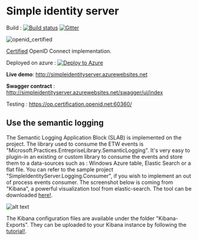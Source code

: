 # Simple identity server

Build : [![Build status](https://ci.appveyor.com/api/projects/status/ctvpsd79ovexlsdb?svg=true)](https://ci.appveyor.com/project/thabart/simpleidentityserver) [![Gitter](https://badges.gitter.im/Join%20Chat.svg)](https://gitter.im/thabart/SimpleIdentityServer?utm_source=badge&utm_medium=badge&utm_campaign=pr-badge)

![openid_certified](https://cloud.githubusercontent.com/assets/1454075/7611268/4d19de32-f97b-11e4-895b-31b2455a7ca6.png)

[Certified](http://openid.net/certification/) OpenID Connect implementation.

Deployed on azure : [![Deploy to Azure](http://azuredeploy.net/deploybutton.png)](https://azuredeploy.net/)

__Live demo__: http://simpleidentityserver.azurewebsites.net

__Swagger contract__ : http://simpleidentityserver.azurewebsites.net/swagger/ui/index

Testing : https://op.certification.openid.net:60360/

## Use the semantic logging

The Semantic Logging Application Block (SLAB) is implemented on the project. The library used to consume the ETW events is "Microsoft.Practices.EntrepriseLibrary.SemanticLogging".
It's very easy to plugin-in an existing or custom library to consume the events and store them to a data-sources such as : Windows Azure table, Elastic Search or a flat file.
You can refer to the sample project "SimpleIdentityServer.Logging.Consumer", if you wish to implement an out of process events consumer.
The screenshot below is coming from "Kibana", a powerful visualization tool from elastic-search. The tool can be downloaded [here!](https://www.elastic.co/downloads/kibana).

![alt text](https://github.com/thabart/SimpleIdentityServer/blob/master/images/Kibana-Monitoring.png "Kibana dashboard")

The Kibana configuration files are available under the folder "Kibana-Exports". They can be uploaded to your Kibana instance by following the [tutorial!](https://www.elastic.co/guide/en/kibana/3.0/saving-and-loading-dashboards.html).
